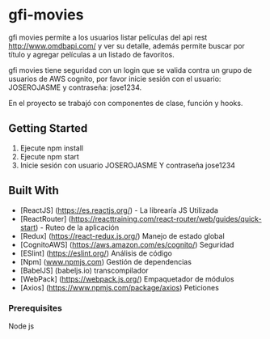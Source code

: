 # gfi-movies

gfi movies permite a los usuarios listar películas del api rest http://www.omdbapi.com/ y ver su detalle, además permite buscar por título y agregar películas a un listado de favoritos.

gfi movies tiene seguridad con un login que se valida contra un grupo de usuarios de AWS cognito, por favor inicie sesión con el usuario: JOSEROJASME y contraseña: jose1234.

En el proyecto se trabajó con componentes de clase, función y hooks.

## Getting Started

1. Ejecute npm install
2. Ejecute npm start
3. Inicie sesión con usuario JOSEROJASME Y contraseña jose1234

## Built With
* [ReactJS] (https://es.reactjs.org/) - La librearía JS Utilizada
* [ReactRouter] (https://reacttraining.com/react-router/web/guides/quick-start) - Ruteo de la aplicación
* [Redux] (https://react-redux.js.org/) Manejo de estado global
* [CognitoAWS] (https://aws.amazon.com/es/cognito/) Seguridad
* [ESlint] (https://eslint.org/) Análisis de código
* [Npm] (www.npmjs.com) Gestión de dependencias
* [BabelJS] (babeljs.io) transcompilador
* [WebPack] (https://webpack.js.org/) Empaquetador de módulos
* [Axios] (https://www.npmjs.com/package/axios) Peticiones

### Prerequisites

Node js
